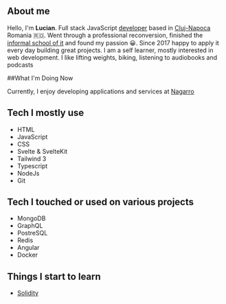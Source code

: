 ## About me

Hello, I'm **Lucian**. Full stack JavaScript [developer](https://github.com/LucianVoju) based in [Cluj-Napoca](https://en.wikipedia.org/wiki/Cluj-Napoca) Romania 🇷🇴.
Went through a professional reconversion, finished the [informal school of it](https://informalschool.com/) and found my passion 😀. Since 2017 happy to apply it every day building great projects.
I am a self learner, mostly interested in web development.
I like lifting weights, biking, listening to audiobooks and podcasts

##What I'm Doing Now

Currently, I enjoy developing applications and services at [Nagarro](https://www.linkedin.com/company/nagarro/mycompany/)

## Tech I mostly use

- HTML
- JavaScript
- CSS
- Svelte & SvelteKit
- Tailwind 3
- Typescript
- NodeJs
- Git

## Tech I touched or used on various projects

- MongoDB
- GraphQL
- PostreSQL
- Redis
- Angular
- Docker

## Things I start to learn

- [Solidity](https://docs.soliditylang.org/en/v0.8.14/)
